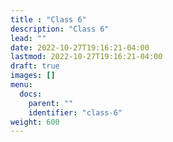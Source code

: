 ```yaml
---
title : "Class 6"
description: "Class 6"
lead: ""
date: 2022-10-27T19:16:21-04:00
lastmod: 2022-10-27T19:16:21-04:00
draft: true
images: []
menu:
  docs:
    parent: ""
    identifier: "class-6"
weight: 600
---
```

